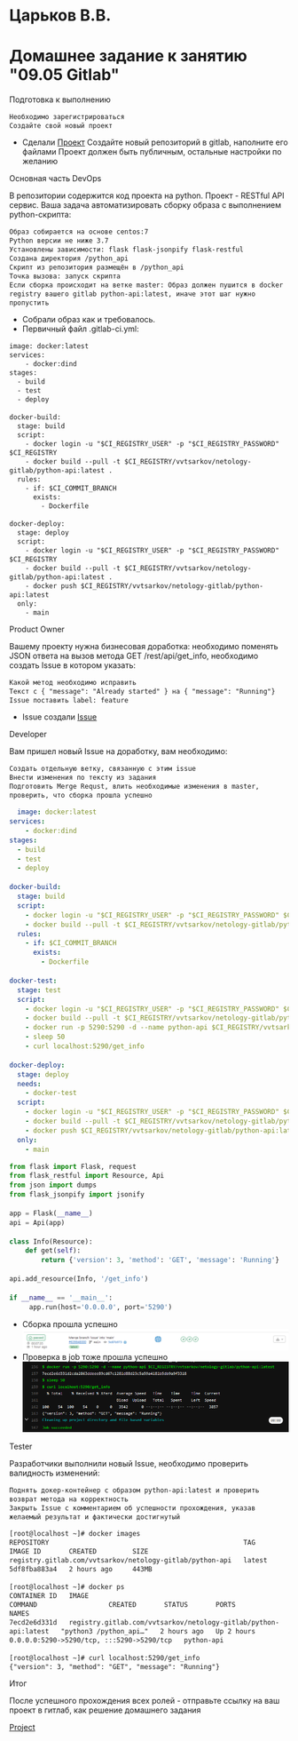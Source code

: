 # Царьков В.В.
# Домашнее задание к занятию "09.05 Gitlab"
Подготовка к выполнению

    Необходимо зарегистрироваться
    Создайте свой новый проект
- Сделали [Проект](https://gitlab.com/VVTsarkov/netology-gitlab)
    Создайте новый репозиторий в gitlab, наполните его файлами
    Проект должен быть публичным, остальные настройки по желанию

Основная часть
DevOps

В репозитории содержится код проекта на python. Проект - RESTful API сервис. Ваша задача автоматизировать сборку образа с выполнением python-скрипта:

    Образ собирается на основе centos:7
    Python версии не ниже 3.7
    Установлены зависимости: flask flask-jsonpify flask-restful
    Создана директория /python_api
    Скрипт из репозитория размещён в /python_api
    Точка вызова: запуск скрипта
    Если сборка происходит на ветке master: Образ должен пушится в docker registry вашего gitlab python-api:latest, иначе этот шаг нужно пропустить
	
+ Собрали образ как и требовалось.
+ Первичный файл .gitlab-ci.yml:
```
image: docker:latest
services:
    - docker:dind
stages:
  - build
  - test
  - deploy

docker-build:
  stage: build
  script:
    - docker login -u "$CI_REGISTRY_USER" -p "$CI_REGISTRY_PASSWORD" $CI_REGISTRY
    - docker build --pull -t $CI_REGISTRY/vvtsarkov/netology-gitlab/python-api:latest .
  rules:
    - if: $CI_COMMIT_BRANCH
      exists:
        - Dockerfile

docker-deploy:
  stage: deploy
  script:
    - docker login -u "$CI_REGISTRY_USER" -p "$CI_REGISTRY_PASSWORD" $CI_REGISTRY
    - docker build --pull -t $CI_REGISTRY/vvtsarkov/netology-gitlab/python-api:latest . 
    - docker push $CI_REGISTRY/vvtsarkov/netology-gitlab/python-api:latest
  only:
    - main
```

Product Owner

Вашему проекту нужна бизнесовая доработка: необходимо поменять JSON ответа на вызов метода GET /rest/api/get_info, необходимо создать Issue в котором указать:

    Какой метод необходимо исправить
    Текст с { "message": "Already started" } на { "message": "Running"}
    Issue поставить label: feature
	
- Issue создали [Issue](https://gitlab.com/VVTsarkov/netology-gitlab/-/issues/2)

Developer

Вам пришел новый Issue на доработку, вам необходимо:

    Создать отдельную ветку, связанную с этим issue
    Внести изменения по тексту из задания
    Подготовить Merge Requst, влить необходимые изменения в master, проверить, что сборка прошла успешно

```yaml
  image: docker:latest
services:
    - docker:dind
stages:
  - build
  - test
  - deploy

docker-build:
  stage: build
  script:
    - docker login -u "$CI_REGISTRY_USER" -p "$CI_REGISTRY_PASSWORD" $CI_REGISTRY
    - docker build --pull -t $CI_REGISTRY/vvtsarkov/netology-gitlab/python-api:latest .
  rules:
    - if: $CI_COMMIT_BRANCH
      exists:
        - Dockerfile

docker-test:
  stage: test
  script:
    - docker login -u "$CI_REGISTRY_USER" -p "$CI_REGISTRY_PASSWORD" $CI_REGISTRY
    - docker build --pull -t $CI_REGISTRY/vvtsarkov/netology-gitlab/python-api:latest .
    - docker run -p 5290:5290 -d --name python-api $CI_REGISTRY/vvtsarkov/netology-gitlab/python-api:latest
    - sleep 50
    - curl localhost:5290/get_info

docker-deploy:
  stage: deploy
  needs:
    - docker-test
  script:
    - docker login -u "$CI_REGISTRY_USER" -p "$CI_REGISTRY_PASSWORD" $CI_REGISTRY
    - docker build --pull -t $CI_REGISTRY/vvtsarkov/netology-gitlab/python-api:latest . 
    - docker push $CI_REGISTRY/vvtsarkov/netology-gitlab/python-api:latest
  only:
    - main 
```
```py
from flask import Flask, request
from flask_restful import Resource, Api
from json import dumps
from flask_jsonpify import jsonify

app = Flask(__name__)
api = Api(app)

class Info(Resource):
    def get(self):
        return {'version': 3, 'method': 'GET', 'message': 'Running'}

api.add_resource(Info, '/get_info')

if __name__ == '__main__':
     app.run(host='0.0.0.0', port='5290')
```
  - Сборка прошла успешно
![merge](picture/merge.PNG)
  - Проверка в job тоже прошла успешно
![job](picture/job.PNG)

Tester

Разработчики выполнили новый Issue, необходимо проверить валидность изменений:

    Поднять докер-контейнер с образом python-api:latest и проверить возврат метода на корректность
    Закрыть Issue с комментарием об успешности прохождения, указав желаемый результат и фактически достигнутый
	
```
[root@localhost ~]# docker images
REPOSITORY                                                 TAG       IMAGE ID       CREATED         SIZE
registry.gitlab.com/vvtsarkov/netology-gitlab/python-api   latest    5df8fba883a4   2 hours ago     443MB

[root@localhost ~]# docker ps
CONTAINER ID   IMAGE                                                             COMMAND                  CREATED       STATUS       PORTS                                       NAMES
7ecd2e6d331d   registry.gitlab.com/vvtsarkov/netology-gitlab/python-api:latest   "python3 /python_api…"   2 hours ago   Up 2 hours   0.0.0.0:5290->5290/tcp, :::5290->5290/tcp   python-api

[root@localhost ~]# curl localhost:5290/get_info
{"version": 3, "method": "GET", "message": "Running"}
```

Итог

После успешного прохождения всех ролей - отправьте ссылку на ваш проект в гитлаб, как решение домашнего задания

[Project](https://gitlab.com/VVTsarkov/netology-gitlab)
